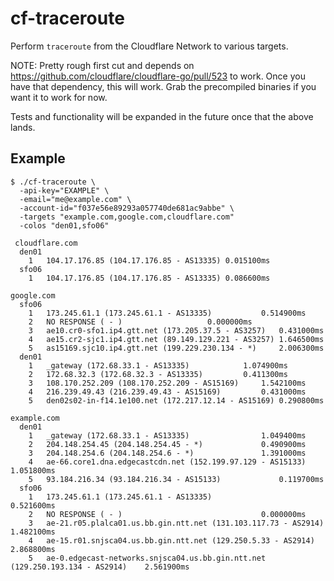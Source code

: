 # cf-traceroute

Perform `traceroute` from the Cloudflare Network to various targets.

NOTE: Pretty rough first cut and depends on
https://github.com/cloudflare/cloudflare-go/pull/523 to work. Once you
have that dependency, this will work. Grab the precompiled binaries if
you want it to work for now.

Tests and functionality will be expanded in the future once that the
above lands.

## Example

```
$ ./cf-traceroute \
  -api-key="EXAMPLE" \
  -email="me@example.com" \
  -account-id="f037e56e89293a057740de681ac9abbe" \
  -targets "example.com,google.com,cloudflare.com"
  -colos "den01,sfo06"

 cloudflare.com
  den01
    1	104.17.176.85 (104.17.176.85 - AS13335)	0.015100ms
  sfo06
    1	104.17.176.85 (104.17.176.85 - AS13335)	0.086600ms

google.com
  sfo06
    1	173.245.61.1 (173.245.61.1 - AS13335)			0.514900ms
    2	NO RESPONSE ( - )					0.000000ms
    3	ae10.cr0-sfo1.ip4.gtt.net (173.205.37.5 - AS3257)	0.431000ms
    4	ae15.cr2-sjc1.ip4.gtt.net (89.149.129.221 - AS3257)	1.646500ms
    5	as15169.sjc10.ip4.gtt.net (199.229.230.134 - *)		2.006300ms
  den01
    1	_gateway (172.68.33.1 - AS13335)			1.074900ms
    2	172.68.32.3 (172.68.32.3 - AS13335)			0.411300ms
    3	108.170.252.209 (108.170.252.209 - AS15169)		1.542100ms
    4	216.239.49.43 (216.239.49.43 - AS15169)			0.431000ms
    5	den02s02-in-f14.1e100.net (172.217.12.14 - AS15169)	0.290800ms

example.com
  den01
    1	_gateway (172.68.33.1 - AS13335)				1.049400ms
    2	204.148.254.45 (204.148.254.45 - *)				0.490900ms
    3	204.148.254.6 (204.148.254.6 - *)				1.391000ms
    4	ae-66.core1.dna.edgecastcdn.net (152.199.97.129 - AS15133)	1.051800ms
    5	93.184.216.34 (93.184.216.34 - AS15133)				0.119700ms
  sfo06
    1	173.245.61.1 (173.245.61.1 - AS13335)						0.521600ms
    2	NO RESPONSE ( - )								0.000000ms
    3	ae-21.r05.plalca01.us.bb.gin.ntt.net (131.103.117.73 - AS2914)			1.482100ms
    4	ae-15.r01.snjsca04.us.bb.gin.ntt.net (129.250.5.33 - AS2914)			2.868800ms
    5	ae-0.edgecast-networks.snjsca04.us.bb.gin.ntt.net (129.250.193.134 - AS2914)	2.561900ms
```
